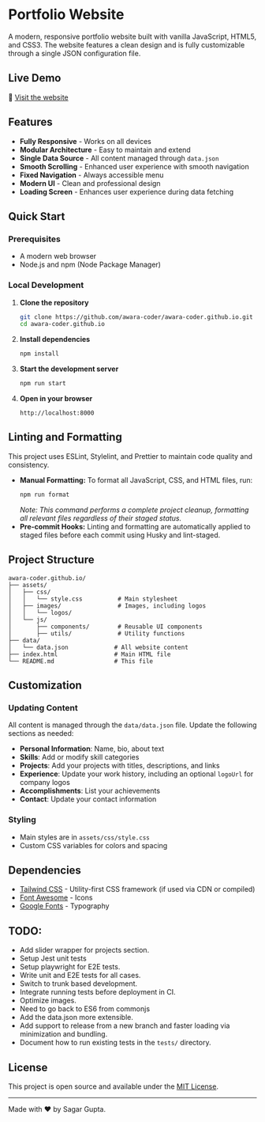 # Portfolio Website

A modern, responsive portfolio website built with vanilla JavaScript, HTML5, and CSS3. The website features a clean design and is fully customizable through a single JSON configuration file.

## Live Demo

🚀 [Visit the website](https://awara-coder.github.io)

## Features

- **Fully Responsive** - Works on all devices
- **Modular Architecture** - Easy to maintain and extend
- **Single Data Source** - All content managed through `data.json`
- **Smooth Scrolling** - Enhanced user experience with smooth navigation
- **Fixed Navigation** - Always accessible menu
- **Modern UI** - Clean and professional design
- **Loading Screen** - Enhances user experience during data fetching

## Quick Start

### Prerequisites
- A modern web browser
- Node.js and npm (Node Package Manager)

### Local Development

1. **Clone the repository**
   ```bash
   git clone https://github.com/awara-coder/awara-coder.github.io.git
   cd awara-coder.github.io
   ```

2. **Install dependencies**
   ```bash
   npm install
   ```

3. **Start the development server**
   ```bash
   npm run start
   ```

4. **Open in your browser**
   ```
   http://localhost:8000
   ```

## Linting and Formatting

This project uses ESLint, Stylelint, and Prettier to maintain code quality and consistency.

- **Manual Formatting:** To format all JavaScript, CSS, and HTML files, run:
  ```bash
  npm run format
  ```
  *Note: This command performs a complete project cleanup, formatting all relevant files regardless of their staged status.*
- **Pre-commit Hooks:** Linting and formatting are automatically applied to staged files before each commit using Husky and lint-staged.

## Project Structure

```
awara-coder.github.io/
├── assets/
│   ├── css/
│   │   └── style.css          # Main stylesheet
│   ├── images/                # Images, including logos
│   │   └── logos/
│   └── js/
│       ├── components/        # Reusable UI components
│       ├── utils/             # Utility functions
├── data/
│   └── data.json             # All website content
├── index.html                # Main HTML file
└── README.md                 # This file
```

## Customization

### Updating Content
All content is managed through the `data/data.json` file. Update the following sections as needed:

- **Personal Information**: Name, bio, about text
- **Skills**: Add or modify skill categories
- **Projects**: Add your projects with titles, descriptions, and links
- **Experience**: Update your work history, including an optional `logoUrl` for company logos
- **Accomplishments**: List your achievements
- **Contact**: Update your contact information

### Styling
- Main styles are in `assets/css/style.css`
- Custom CSS variables for colors and spacing

## Dependencies

- [Tailwind CSS](https://tailwindcss.com/) - Utility-first CSS framework (if used via CDN or compiled)
- [Font Awesome](https://fontawesome.com/) - Icons
- [Google Fonts](https://fonts.google.com/) - Typography

## TODO:
- Add slider wrapper for projects section.
- Setup Jest unit tests
- Setup playwright for E2E tests.
- Write unit and E2E tests for all cases.
- Switch to trunk based development.
- Integrate running tests before deployment in CI.
- Optimize images.
- Need to go back to ES6 from commonjs
- Add the data.json more extensible.
- Add support to release from a new branch and faster loading via minimization and bundling.
- Document how to run existing tests in the `tests/` directory.


## License

This project is open source and available under the [MIT License](LICENSE).

---

Made with ❤️ by Sagar Gupta.
